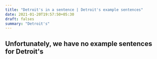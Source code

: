 ```yaml
---
title: "Detroit's in a sentence | Detroit's example sentences"
date: 2021-01-20T19:57:50+05:30
draft: falses
summary: "Detroit's"
---
```

## Unfortunately, we have no example sentences for Detroit's                 
